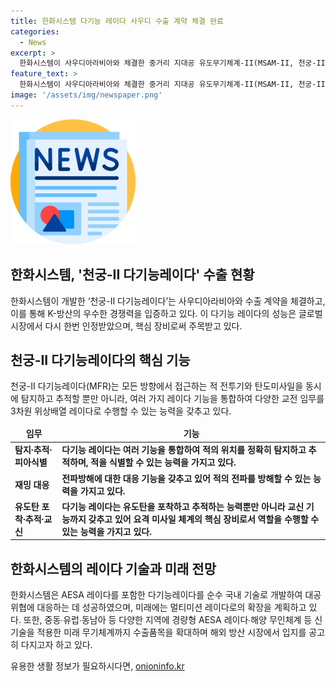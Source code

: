 ```yaml
---
title: 한화시스템 다기능 레이다 사우디 수출 계약 체결 완료
categories:
  - News
excerpt: >
  한화시스템이 사우디아라비아와 체결한 중거리 지대공 유도무기체계-II(MSAM-II, 천궁-II) 수출 계약에서 다기능 레이다(MFR)를 공급한다. 이는 약 8억6680만 달러(한화 약 1조2000억원) 규모로, 한화시스템은 두 번째 대규모 수출을 이루었으며, 미사일 요격체계 기술의 우수성을 입증했다. 천궁-II MFR은 모든 방향에서 적 전투기와 탄도미사일을 동시에 탐지하고 추적하는 능력을 갖춰 전세계적 관심을 받고 있다. 이로써 한화시스템은 미래 무기체계까지 수출 품목을 확대하며, 해외 방산 시장에서 입지를 공고히 다지고 있는 것으로 보인다.
feature_text: >
  한화시스템이 사우디아라비아와 체결한 중거리 지대공 유도무기체계-II(MSAM-II, 천궁-II) 수출 계약에서 다기능 레이다(MFR)를 공급한다. 이는 약 8억6680만 달러(한화 약 1조2000억원) 규모로, 한화시스템은 두 번째 대규모 수출을 이루었으며, 미사일 요격체계 기술의 우수성을 입증했다. 천궁-II MFR은 모든 방향에서 적 전투기와 탄도미사일을 동시에 탐지하고 추적하는 능력을 갖춰 전세계적 관심을 받고 있다. 이로써 한화시스템은 미래 무기체계까지 수출 품목을 확대하며, 해외 방산 시장에서 입지를 공고히 다지고 있는 것으로 보인다.
image: '/assets/img/newspaper.png'
---
```


<p><img src="/assets/img/newspaper.png" alt="kimp 속보" /></p>

<h2 data-ke-size="size26">한화시스템, '천궁-II 다기능레이다' 수출 현황</h2>

<p data-ke-size="size16">한화시스템이 개발한 ‘천궁-II 다기능레이다’는 사우디아라비아와 수출 계약을 체결하고, 이를 통해 K-방산의 우수한 경쟁력을 입증하고 있다. 이 다기능 레이다의 성능은 글로벌 시장에서 다시 한번 인정받았으며, 핵심 장비로써 주목받고 있다.</p>

<h2 data-ke-size="size26">천궁-II 다기능레이다의 핵심 기능</h2>

<p data-ke-size="size16">천궁-II 다기능레이다(MFR)는 모든 방향에서 접근하는 적 전투기와 탄도미사일을 동시에 탐지하고 추적할 뿐만 아니라, 여러 가지 레이다 기능을 통합하여 다양한 교전 임무를 3차원 위상배열 레이다로 수행할 수 있는 능력을 갖추고 있다.</p>

<table>
    <thead>
        <tr>
            <td style="text-align: center; height: 17px;"><b>임무</b></td>
            <td style="text-align: center; height: 17px;"><b>기능</b></td>
        </tr>
    </thead>
    <tbody>
        <tr>
            <td style="text-align: left; height: 17px;"><b>탐지∙추적∙피아식별</b></td>
            <td style="text-align: left; height: 17px;"><b>다기능 레이다는 여러 기능을 통합하여 적의 위치를 정확히 탐지하고 추적하며, 적을 식별할 수 있는 능력을 가지고 있다.</b></td>
        </tr>
        <tr>
            <td style="text-align: left; height: 17px;"><b>재밍 대응</b></td>
            <td style="text-align: left; height: 17px;"><b>전파방해에 대한 대응 기능을 갖추고 있어 적의 전파를 방해할 수 있는 능력을 가지고 있다.</b></td>
        </tr>
        <tr>
            <td style="text-align: left; height: 17px;"><b>유도탄 포착∙추적∙교신</b></td>
            <td style="text-align: left; height: 17px;"><b>다기능 레이다는 유도탄을 포착하고 추적하는 능력뿐만 아니라 교신 기능까지 갖추고 있어 요격 미사일 체계의 핵심 장비로서 역할을 수행할 수 있는 능력을 가지고 있다.</b></td>
        </tr>
    </tbody>
</table>

<h2 data-ke-size="size26">한화시스템의 레이다 기술과 미래 전망</h2>

<p data-ke-size="size16">한화시스템은 AESA 레이다를 포함한 다기능레이다를 순수 국내 기술로 개발하여 대공 위협에 대응하는 데 성공하였으며, 미래에는 멀티미션 레이다로의 확장을 계획하고 있다. 또한, 중동∙유럽∙동남아 등 다양한 지역에 경량형 AESA 레이다∙해양 무인체계 등 신기술을 적용한 미래 무기체계까지 수출품목을 확대하며 해외 방산 시장에서 입지를 공고히 다지고자 하고 있다.</p>
유용한 생활 정보가 필요하시다면, <a href="https://onioninfo.kr" rel="dofollow">onioninfo.kr</a>


